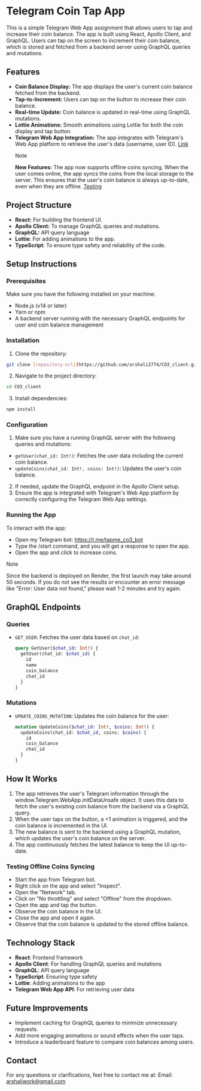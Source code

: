 # Telegram Coin Tap App

This is a simple Telegram Web App assignment that allows users to tap and increase their coin balance. The app is built using React, Apollo Client, and GraphQL. Users can tap on the screen to increment their coin balance, which is stored and fetched from a backend server using GraphQL queries and mutations.

## Features

- **Coin Balance Display:** The app displays the user's current coin balance fetched from the backend.
- **Tap-to-Increment:** Users can tap on the button to increase their coin balance.
- **Real-time Update:** Coin balance is updated in real-time using GraphQL mutations.
- **Lottie Animations:** Smooth animations using Lottie for both the coin display and tap button.
- **Telegram Web App Integration:** The app integrates with Telegram's Web App platform to retrieve the user's data (username, user ID). [Link](https://t.me/tapme_co3_bot)
  > [!NOTE]
  > **New Features:** The app now supports offline coins syncing. When the user comes online, the app syncs the coins from the local storage to the server. This ensures that the user's coin balance is always up-to-date, even when they are offline.
  > [Testing](#testing-offline-coins-syncing)

## Project Structure

- **React:** For building the frontend UI.
- **Apollo Client:** To manage GraphQL queries and mutations.
- **GraphQL:** API query language
- **Lottie**: For adding animations to the app.
- **TypeScript**: To ensure type safety and reliability of the code.

## Setup Instructions

### Prerequisites

Make sure you have the following installed on your machine:

- Node.js (v14 or later)
- Yarn or npm
- A backend server running with the necessary GraphQL endpoints for user and coin balance management

### Installation

1. Clone the repository:

```bash
git clone [repository-url](https://github.com/arshali2774/CO3_client.git)
```

2. Navigate to the project directory:

```bash
cd CO3_client
```

3. Install dependencies:

```bash
npm install
```

### Configuration

1. Make sure you have a running GraphQL server with the following queries and mutations:

- `getUser(chat_id: Int!)`: Fetches the user data including the current coin balance.
- `updateCoins(chat_id: Int!, coins: Int!)`: Updates the user's coin balance.

2. If needed, update the GraphQL endpoint in the Apollo Client setup.
3. Ensure the app is integrated with Telegram's Web App platform by correctly configuring the Telegram Web App settings.

### Running the App

To interact with the app:

- Open my Telegram bot: https://t.me/tapme_co3_bot
- Type the /start command, and you will get a response to open the app.
- Open the app and click to increase coins.

> [!NOTE]
> Since the backend is deployed on Render, the first launch may take around 50 seconds. If you do not see the results or encounter an error message like "Error: User data not found," please wait 1-2 minutes and try again.

## GraphQL Endpoints

### Queries

- `GET_USER`: Fetches the user data based on `chat_id`:
  ```graphql
  query GetUser($chat_id: Int!) {
    getUser(chat_id: $chat_id) {
      id
      name
      coin_balance
      chat_id
    }
  }
  ```

### Mutations

- `UPDATE_COINS_MUTATION`: Updates the coin balance for the user:
  ```graphql
  mutation UpdateCoins($chat_id: Int!, $coins: Int!) {
    updateCoins(chat_id: $chat_id, coins: $coins) {
      id
      coin_balance
      chat_id
    }
  }
  ```

## How It Works

1. The app retrieves the user's Telegram information through the window.Telegram.WebApp.initDataUnsafe object. It uses this data to fetch the user's existing coin balance from the backend via a GraphQL query.
2. When the user taps on the button, a +1 animation is triggered, and the coin balance is incremented in the UI.
3. The new balance is sent to the backend using a GraphQL mutation, which updates the user's coin balance on the server.
4. The app continuously fetches the latest balance to keep the UI up-to-date.

### Testing Offline Coins Syncing

- Start the app from Telegram bot.
- Right click on the app and select "Inspect".
- Open the "Network" tab.
- Click on "No throttling" and select "Offline" from the dropdown.
- Open the app and tap the button.
- Observe the coin balance in the UI.
- Close the app and open it again.
- Observe that the coin balance is updated to the stored offline balance.

## Technology Stack

- **React**: Frontend framework
- **Apollo Client**: For handling GraphQL queries and mutations
- **GraphQL**: API query language
- **TypeScript**: Ensuring type safety
- **Lottie**: Adding animations to the app
- **Telegram Web App API**: For retrieving user data

## Future Improvements

- Implement caching for GraphQL queries to minimize unnecessary requests.
- Add more engaging animations or sound effects when the user taps.
- Introduce a leaderboard feature to compare coin balances among users.

## Contact

For any questions or clarifications, feel free to contact me at:
Email: arshaliwork@gmail.com
